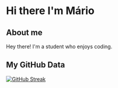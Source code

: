# Hi there I'm Mário

## About me
Hey there! I'm a student who enjoys coding.
## My GitHub Data
[![GitHub Streak](https://streak-stats.demolab.com/?user=MarioRj16)](https://git.io/streak-stats)
